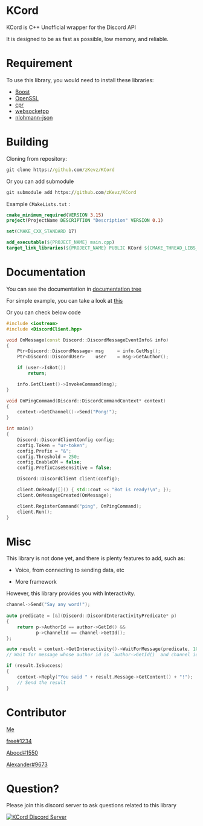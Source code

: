 # KCord
KCord is C++ Unofficial wrapper for the Discord API

It is designed to be as fast as possible, low memory, and reliable.

# Requirement
To use this library, you would need to install these libraries:
- [Boost](https://www.boost.org/)
- [OpenSSL](https://www.openssl.org/)
- [cpr](https://github.com/whoshuu/cpr)
- [websocketpp](https://github.com/zaphoyd/websocketpp)
- [nlohmann-json](https://github.com/nlohmann/json)

# Building
Cloning from repository:

```cmd
git clone https://github.com/zKevz/KCord
```

Or you can add submodule

```cmd
git submodule add https://github.com/zKevz/KCord
```

Example `CMakeLists.txt` :

```cmake
cmake_minimum_required(VERSION 3.15)
project(ProjectName DESCRIPTION "Description" VERSION 0.1)

set(CMAKE_CXX_STANDARD 17)

add_executable(${PROJECT_NAME} main.cpp)
target_link_libraries(${PROJECT_NAME} PUBLIC KCord ${CMAKE_THREAD_LIBS_INIT})
```

# Documentation
You can see the documentation in [documentation tree](https://github.com/zKevz/KCord/tree/main/documentation)

For simple example, you can take a look at [this](https://github.com/zKevz/KCord/blob/main/examples/SimpleBot.cpp)

Or you can check below code
```cpp
#include <iostream>
#include <DiscordClient.hpp>

void OnMessage(const Discord::DiscordMessageEventInfo& info)
{
    Ptr<Discord::DiscordMessage> msg     = info.GetMsg();
    Ptr<Discord::DiscordUser>    user    = msg->GetAuthor();

    if (user->IsBot())
        return;

    info.GetClient()->InvokeCommand(msg);
}

void OnPingCommand(Discord::DiscordCommandContext* context)
{
    context->GetChannel()->Send("Pong!");
}

int main()
{
    Discord::DiscordClientConfig config;
    config.Token = "ur-token";
    config.Prefix = "&";
    config.Threshold = 250;
    config.EnableDM = false;
    config.PrefixCaseSensitive = false;

    Discord::DiscordClient client(config);

    client.OnReady([]() { std::cout << "Bot is ready!\n"; });
    client.OnMessageCreated(OnMessage);

    client.RegisterCommand("ping", OnPingCommand);
    client.Run();
}

```

# Misc
This library is not done yet, and there is plenty features to add, such as:

- Voice, from connecting to sending data, etc

- More framework

However, this library provides you with Interactivity.

```cpp
channel->Send("Say any word!");
    
auto predicate = [&](Discord::DiscordInteractivityPredicate* p)
{
    return p->AuthorId == author->GetId() && 
           p->ChannelId == channel->GetId();
};

auto result = context->GetInteractivity()->WaitForMessage(predicate, 10s);
// Wait for message whose author id is `author->GetId()` and channel id is `channel->GetId()`

if (result.IsSuccess)
{
    context->Reply("You said " + result.Message->GetContent() + "!");
    // Send the result
}
```

# Contributor
[Me](https://github.com/zKevz)

[free#1234](https://github.com/smhman)

[Abood#1550](https://github.com/AboodTBR)

[Alexander#9673](https://github.com/Alexander9673)

# Question?
Please join this discord server to ask questions related to this library

[![KCord Discord Server](https://discord.com/api/guilds/868134117965955162/embed.png?style=banner3)](https://discord.gg/YQg8x29MPw)